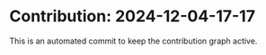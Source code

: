 # Contribution: 2024-12-04-17-17
This is an automated commit to keep the contribution graph active.
